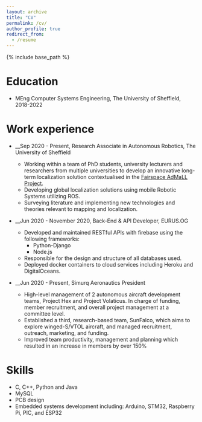 ```yaml
---
layout: archive
title: "CV"
permalink: /cv/
author_profile: true
redirect_from:
  - /resume
---
```


{% include base_path %}

Education
======
* MEng Computer Systems Engineering, The University of Sheffield, 2018-2022

Work experience
======
* __Sep 2020 - Present, Research Associate in Autonomous Robotics, The University of Sheffield
  * Working within a team of PhD students, university lecturers and researchers from multiple universities to develop an innovative long-term localization solution contextualised in the [Fairspace AdMaLL Project](https://sites.google.com/view/fairsapce-admall).
  * Developing global localization solutions using mobile Robotic Systems utilizing ROS.
  * Surveying literature and implementing new technologies and theories relevant to mapping and localization.

* __Jun 2020 - November 2020, Back-End & API Developer, EURUS.OG
  * Developed and maintained RESTful APIs with firebase using the following frameworks:
    * Python-Django
    * Node.js
  * Responsible for the design and structure of all databases used.
  * Deployed docker containers to cloud services including Heroku and DigitalOceans.

* __Jun 2020 - Present, Simurq Aeronautics President
  * High-level management of 2 autonomous aircraft development teams, Project Hex and Project Volaticus. In charge of funding, member recruitment, and overall project management at a committee level.
  * Established a third, research-based team, SunFalco, which aims to explore winged-S/VTOL aircraft, and managed recruitment, outreach, marketing, and funding.
  * Improved team productivity, management and planning which resulted in an increase in members by over 150%


Skills
======
* C, C++, Python and Java
* MySQL
* PCB design
* Embedded systems development including: Arduino, STM32, Raspberry Pi, PIC, and ESP32

